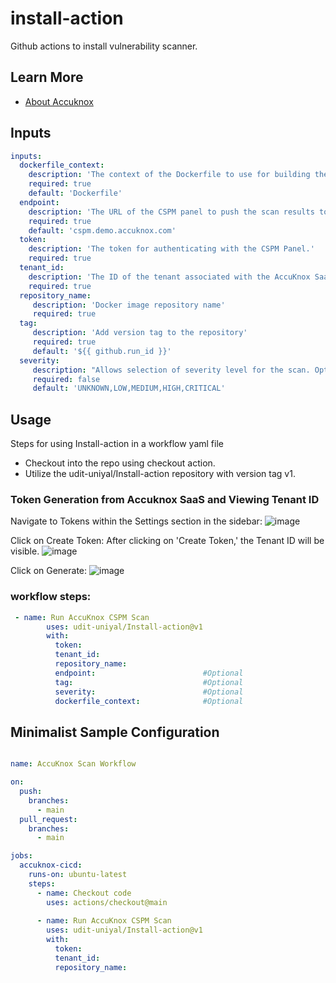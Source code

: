 # install-action

Github actions to install vulnerability scanner.

## Learn More

- [About Accuknox](https://www.accuknox.com/)

## Inputs

```yaml
inputs:
  dockerfile_context:
    description: 'The context of the Dockerfile to use for building the image.'
    required: true
    default: 'Dockerfile'
  endpoint:
    description: 'The URL of the CSPM panel to push the scan results to.'
    required: true
    default: 'cspm.demo.accuknox.com'
  token:
    description: 'The token for authenticating with the CSPM Panel.'
    required: true
  tenant_id:
    description: 'The ID of the tenant associated with the AccuKnox SaaS.'
    required: true
  repository_name: 
     description: 'Docker image repository name'
     required: true
  tag:
     description: 'Add version tag to the repository'
     required: true
     default: '${{ github.run_id }}'
  severity:
     description: "Allows selection of severity level for the scan. Options include UNKNOWN, LOW, MEDIUM, HIGH, CRITICAL. If specified, the scan will target vulnerabilities of the selected severity level."
     required: false
     default: 'UNKNOWN,LOW,MEDIUM,HIGH,CRITICAL'
```

## Usage

Steps for using Install-action in a workflow yaml file 
- Checkout into the repo using checkout action.
- Utilize the udit-uniyal/Install-action repository with version tag v1.

### Token Generation from Accuknox SaaS and Viewing Tenant ID

Navigate to Tokens within the Settings section in the sidebar:
![image](https://github.com/udit-uniyal/Install-action/assets/115368361/2d3d0854-de77-4b51-87cd-7e284904bff4)

Click on Create Token: 
After clicking on 'Create Token,' the Tenant ID will be visible.
![image](https://github.com/udit-uniyal/Install-action/assets/115368361/20680bb9-fd35-4653-9106-d1ff8018cadb)

Click on Generate:
![image](https://github.com/udit-uniyal/Install-action/assets/115368361/918aac30-4289-4fcf-b6ff-c6fb116f3266)

### workflow steps:

```yaml
 - name: Run AccuKnox CSPM Scan
        uses: udit-uniyal/Install-action@v1
        with:                      
          token: 
          tenant_id: 
          repository_name:
          endpoint:                        #Optional
          tag:                             #Optional
          severity:                        #Optional
          dockerfile_context:              #Optional
```


## Minimalist Sample Configuration 

```yaml

name: AccuKnox Scan Workflow

on:
  push:
    branches:
      - main
  pull_request:
    branches:
      - main

jobs:
  accuknox-cicd:
    runs-on: ubuntu-latest
    steps:
      - name: Checkout code
        uses: actions/checkout@main  
     
      - name: Run AccuKnox CSPM Scan
        uses: udit-uniyal/Install-action@v1
        with:
          token: 
          tenant_id: 
          repository_name: 
```
